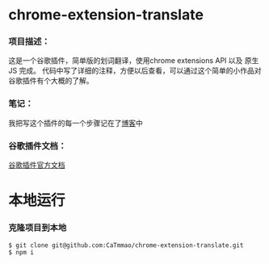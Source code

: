 # chrome-extension-translate
### 项目描述：
这是一个谷歌插件，简单版的划词翻译，使用chrome extensions API 以及 原生JS 完成。
代码中写了详细的注释，方便以后查看，可以通过这个简单的小作品对谷歌插件有个大概的了解。

### 笔记：
我把写这个插件的每一个步骤记在了[博客](http://blog.leanote.com/post/catmmao@gmail.com/%E5%86%99%E4%B8%80%E4%B8%AAchrome%E7%BF%BB%E8%AF%91%E6%8F%92%E4%BB%B6)中

### 谷歌插件文档：
[谷歌插件官方文档](https://developer.chrome.com/extensions)

# 本地运行
### 克隆项目到本地
```
$ git clone git@github.com:CaTmmao/chrome-extension-translate.git
$ npm i
```


